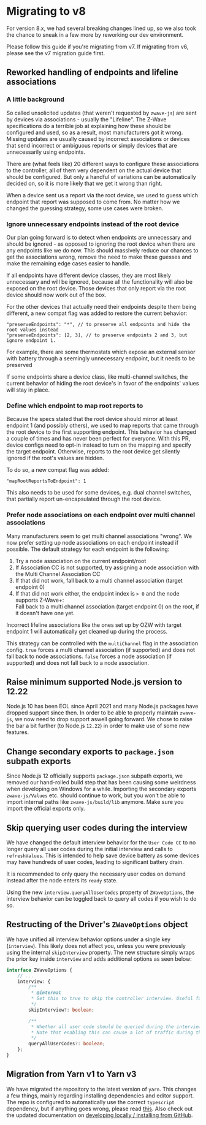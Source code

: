 # Migrating to v8

For version 8.x, we had several breaking changes lined up, so we also took the chance to sneak in a few more by reworking our dev environment.

Please follow this guide if you're migrating from v7. If migrating from v6, please see the v7 migration guide first.

## Reworked handling of endpoints and lifeline associations

### A little background

So called unsolicited updates (that weren't requested by `zwave-js`) are sent by devices via associations - usually the "Lifeline". The Z-Wave specifications do a terrible job at explaining how these should be configured and used, so as a result, most manufacturers got it wrong. Missing updates are usually caused by incorrect associations or devices that send incorrect or ambiguous reports or simply devices that are unnecessarily using endpoints.

There are (what feels like) 20 different ways to configure these associations to the controller, all of them very dependent on the actual device that should be configured. But only a handful of variations can be automatically decided on, so it is more likely that we get it wrong than right.

When a device sent us a report via the root device, we used to guess which endpoint that report was supposed to come from. No matter how we changed the guessing strategy, some use cases were broken.

### Ignore unnecessary endpoints instead of the root device

Our plan going forward is to detect when endpoints are unnecessary and should be ignored - as opposed to ignoring the root device when there are any endpoints like we do now. This should massively reduce our chances to get the associations wrong, remove the need to make these guesses and make the remaining edge cases easier to handle.

If all endpoints have different device classes, they are most likely unnecessary and will be ignored, because all the functionality will also be exposed on the root device. Those devices that only report via the root device should now work out of the box.

For the other devices that actually need their endpoints despite them being different, a new compat flag was added to restore the current behavior:

```jsonc
"preserveEndpoints": "*", // to preserve all endpoints and hide the root values instead
"preserveEndpoints": [2, 3], // to preserve endpoints 2 and 3, but ignore endpoint 1.
```

For example, there are some thermostats which expose an external sensor with battery through a seemingly unnecessary endpoint, but it needs to be preserved

If some endpoints share a device class, like multi-channel switches, the current behavior of hiding the root device's in favor of the endpoints' values will stay in place.

### Define which endpoint to map root reports to

Because the specs stated that the root device should mirror at least endpoint 1 (and possibly others), we used to map reports that came through the root device to the first supporting endpoint. This behavior has changed a couple of times and has never been perfect for everyone. With this PR, device configs need to opt-in instead to turn on the mapping and specify the target endpoint. Otherwise, reports to the root device get silently ignored if the root's values are hidden.

To do so, a new compat flag was added:

```jsonc
"mapRootReportsToEndpoint": 1
```

This also needs to be used for some devices, e.g. dual channel switches, that partially report un-encapsulated through the root device.

### Prefer node associations on each endpoint over multi channel associations

Many manufacturers seem to get multi channel associations "wrong". We now prefer setting up node associations on each endpoint instead if possible. The default strategy for each endpoint is the following:

1. Try a node association on the current endpoint/root
2. If Association CC is not supported, try assigning a node association with the Multi Channel Association CC
3. If that did not work, fall back to a multi channel association (target endpoint 0)
4. If that did not work either, the endpoint index is `> 0` and the node supports Z-Wave+:  
   Fall back to a multi channel association (target endpoint 0) on the root, if it doesn't have one yet.

Incorrect lifeline associations like the ones set up by OZW with target endpoint 1 will automatically get cleaned up during the process.

This strategy can be controlled with the `multiChannel` flag in the association config. `true` forces a multi channel association (if supported) and does not fall back to node associations. `false` forces a node association (if supported) and does not fall back to a node association.

## Raise minimum supported Node.js version to 12.22

Node.js 10 has been EOL since April 2021 and many Node.js packages have dropped support since then. In order to be able to properly maintain `zwave-js`, we now need to drop support aswell going forward. We chose to raise the bar a bit further (to Node.js `12.22`) in order to make use of some new features.

## Change secondary exports to `package.json` subpath exports

Since Node.js 12 officially supports `package.json` subpath exports, we removed our hand-rolled build step that has been causing some weirdness when developing on Windows for a while.
Importing the secondary exports `zwave-js/Values` etc. should continue to work, but you won't be able to import internal paths like `zwave-js/build/lib` anymore. Make sure you import the official exports only.

## Skip querying user codes during the interview

We have changed the default interview behavior for the `User Code CC` to no longer query all user codes during the initial interview and calls to `refreshValues`. This is intended to help save device battery as some devices may have hundreds of user codes, leading to significant battery drain.

It is recommended to only query the necessary user codes on demand instead after the node enters its `ready` state.

Using the new `interview.queryAllUserCodes` property of `ZWaveOptions`, the interview behavior can be toggled back to query all codes if you wish to do so.

## Restructing of the Driver's `ZWaveOptions` object

We have unified all interview behavior options under a single key (`interview`). This likely does not affect you, unless you were previously using the internal `skipInterview` property.
The new structure simply wraps the prior key inside `interview` and adds additional options as seen below:

```ts
interface ZWaveOptions {
	// ...
	interview: {
		/**
		 * @internal
		 * Set this to true to skip the controller interview. Useful for testing purposes
		 */
		skipInterview?: boolean;

		/**
		 * Whether all user code should be queried during the interview of the UserCode CC.
		 * Note that enabling this can cause a lot of traffic during the interview.
		 */
		queryAllUserCodes?: boolean;
	};
}
```

## Migration from Yarn v1 to Yarn v3

We have migrated the repository to the latest version of `yarn`. This changes a few things, mainly regarding installing dependencies and editor support.
The repo is configured to automatically use the correct `typescript` dependency, but if anything goes wrong, please read [this](https://yarnpkg.com/getting-started/editor-sdks#vscode). Also check out the updated documentation on [developing locally / installing from GitHub](https://zwave-js.github.io/node-zwave-js/#/development/installing-from-github).
